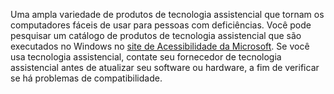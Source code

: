 Uma ampla variedade de produtos de tecnologia assistencial que tornam os computadores fáceis de usar para pessoas com deficiências. Você pode pesquisar um catálogo de produtos de tecnologia assistencial que são executados no Windows no [site de Acessibilidade da Microsoft](http://go.microsoft.com/fwlink/?LinkId=8431). Se você usa tecnologia assistencial, contate seu fornecedor de tecnologia assistencial antes de atualizar seu software ou hardware, a fim de verificar se há problemas de compatibilidade.